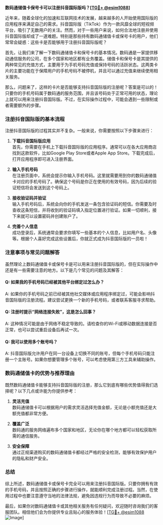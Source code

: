 **数码通储值卡保号卡可以注册抖音国际版吗？[[TG💪+ @esim1088](https://t.me/s/esim1088)]**

近年来，随着全球化的加速和互联网技术的发展，越来越多的人开始使用国际版的应用程序来满足自己的需求。抖音国际版（TikTok）作为一款风靡全球的短视频平台，吸引了无数用户的关注。然而，对于一些用户来说，如何合法地注册并使用抖音国际版却成了一道难题。特别是那些持有数码通储值卡或保号卡的用户，他们常常会疑惑：这些卡是否能够用于注册抖音国际版呢？

首先，让我们来了解一下数码通储值卡和保号卡的基本情况。数码通是一家提供移动通信服务的公司，在多个国家和地区都有业务覆盖。储值卡和保号卡是其提供的两种常见的充值方式，主要用于为手机号码充值或保持号码的活跃状态。这两类卡片的主要功能在于保障用户的手机号码不被停机，并且可以通过充值来继续使用相关服务。

那么，问题来了，这样的卡片是否能够支持抖音国际版的注册呢？答案是可以的！只要你的手机号码属于数码通的服务范围，并且该号码处于正常可用的状态，理论上就可以用来注册抖音国际版。不过，在实际操作过程中，可能会遇到一些限制或者需要额外的步骤。

### 注册抖音国际版的基本流程

注册抖音国际版的过程其实并不复杂。一般来说，你需要按照以下步骤来进行：

1. **下载抖音国际版应用**  
   首先，你需要在手机上下载抖音国际版的应用程序。通常可以在各大应用商店找到这款软件，比如Google Play Store或者Apple App Store。下载完成后，打开应用程序即可进入注册界面。

2. **输入手机号码**  
   在注册页面中，系统会提示你输入手机号码。这里就需要用到你的数码通储值卡对应的手机号码了。确保这个号码是你正在使用的有效号码，因为后续的验证短信将会发送到这个号码上。

3. **接收验证码并验证**  
   输入手机号码后，系统会向你的手机发送一条包含验证码的短信。你需要及时查收这条短信，并将收到的验证码填入指定位置进行验证。如果一切顺利，接下来就可以设置密码并创建账户了。

4. **完善个人信息**  
   成功登录后，系统通常会要求你填写一些基本的个人信息，比如用户名、头像等。根据个人喜好完成这些设置后，你就正式成为抖音国际版的一员啦！

### 注意事项与常见问题解答

虽然理论上数码通储值卡或保号卡是可以用来注册抖音国际版的，但在实际操作中还是有一些需要注意的地方。以下是几个常见的问题及其解答：

#### Q: 如果我的手机号码已经被其他平台绑定过怎么办？
A: 如果你的手机号码之前已经被其他社交媒体或应用程序绑定过，可能会影响抖音国际版的注册流程。建议尝试更换一个新的手机号码，或者联系客服寻求帮助。

#### Q: 注册时提示“网络连接失败”，这是怎么回事？
A: 这种情况可能是由于网络不稳定导致的。请检查你的Wi-Fi或移动数据连接是否正常，也可以尝试重启设备后再试一次。

#### Q: 我可以使用多个账号吗？
A: 抖音国际版允许用户在同一台设备上切换不同的账号，但每个手机号码只能注册一个主账号。如果你想要管理多个账号，可以考虑使用第三方工具来辅助操作。

### 数码通储值卡的优势与推荐理由

既然数码通储值卡能够支持抖音国际版的注册，那么它到底有哪些优势值得我们选择呢？以下几点或许能为你提供参考：

1. **灵活充值**  
   数码通储值卡可以根据用户的需求灵活选择充值金额，无论是小额充值还是大额充值都非常方便。

2. **覆盖广泛**  
   数码通的服务网络遍布多个国家和地区，无论你在哪个地方都可以轻松获取所需的通信服务。

3. **安全保障**  
   通过正规渠道购买的数码通储值卡都经过严格的安全检测，能够有效保护用户的隐私和财产安全。

### 总结

综上所述，数码通储值卡或保号卡完全可以用来注册抖音国际版。只要你拥有有效的手机号码，并且按照正确的步骤进行操作，就能顺利完成注册过程。当然，在使用过程中也要注意遵守当地的法律法规，避免因违规行为而导致不必要的麻烦。

最后，如果你对数码通储值卡或其他相关服务有任何疑问，欢迎随时咨询我们的客服团队。相信他们会为你提供专业且贴心的服务体验！[[TG💪+ @esim1088](https://t.me/s/esim1088) ![Image](https://i.postimg.cc/4NQfJmqS/Snipaste-2025-05-13-00-14-12.png)]
